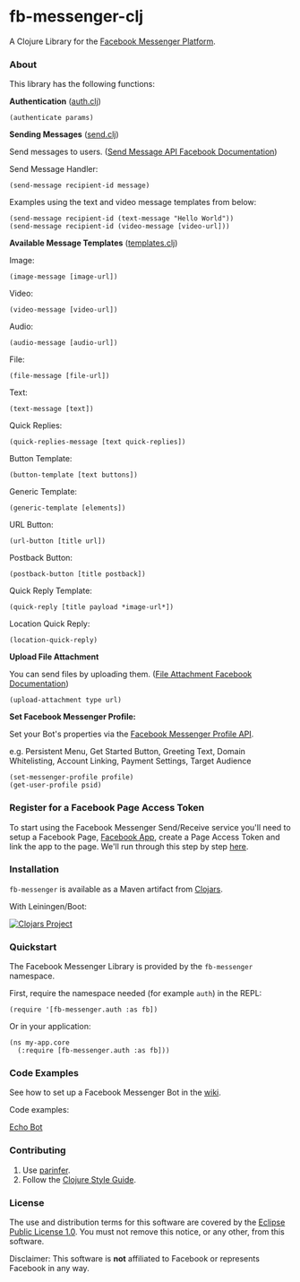 # fb-messenger-clj

A Clojure Library for the [Facebook Messenger Platform](https://developers.facebook.com/docs/messenger-platform).

### About

This library has the following functions:

**Authentication** ([auth.clj](https://github.com/prometheus-ai/fb-messenger-clj/blob/master/src/fb_messenger/auth.clj))

	(authenticate params)

**Sending Messages** ([send.clj](https://github.com/prometheus-ai/fb-messenger-clj/blob/master/src/fb_messenger/send.clj))

Send messages to users. ([Send Message API Facebook Documentation](https://developers.facebook.com/docs/messenger-platform/send-api-reference))

Send Message Handler:

	(send-message recipient-id message)

Examples using the text and video message templates from below:

	(send-message recipient-id (text-message "Hello World"))
	(send-message recipient-id (video-message [video-url]))

**Available Message Templates** ([templates.clj](https://github.com/prometheus-ai/fb-messenger-clj/blob/master/src/fb_messenger/templates.clj))

Image:

	(image-message [image-url])

Video:

	(video-message [video-url])

Audio:

	(audio-message [audio-url])

File:

	(file-message [file-url])

Text:

	(text-message [text])

Quick Replies:

	(quick-replies-message [text quick-replies])

Button Template:

	(button-template [text buttons])

Generic Template:

	(generic-template [elements])

URL Button:

	(url-button [title url])

Postback Button:

	(postback-button [title postback])

Quick Reply Template:

	(quick-reply [title payload *image-url*])

Location Quick Reply:

	(location-quick-reply)

**Upload File Attachment**

You can send files by uploading them. ([File Attachment Facebook Documentation](https://developers.facebook.com/docs/messenger-platform/send-api-reference/file-attachment))

	(upload-attachment type url)

**Set Facebook Messenger Profile:**

Set your Bot's properties via the [Facebook Messenger Profile API](https://developers.facebook.com/docs/messenger-platform/messenger-profile).

e.g. Persistent Menu, Get Started Button, Greeting Text, Domain Whitelisting, Account Linking, Payment Settings, Target Audience

	(set-messenger-profile profile)
	(get-user-profile psid)

### Register for a Facebook Page Access Token

To start using the Facebook Messenger Send/Receive service you'll need to setup a Facebook Page, [Facebook App](https://developers.facebook.com/apps/), create a Page Access Token and link the app to the page. We'll run through this step by step [here](https://github.com/prometheus-ai/fb-messenger-clj/wiki/Facebook-Setup/).

### Installation

`fb-messenger` is available as a Maven artifact from [Clojars](http://clojars.org/fb-messenger).

With Leiningen/Boot:

[![Clojars Project](http://clojars.org/fb-messenger/latest-version.svg)](http://clojars.org/fb-messenger)

### Quickstart

The Facebook Messenger Library is provided by the `fb-messenger` namespace.

First, require the namespace needed (for example `auth`) in the REPL:

	(require '[fb-messenger.auth :as fb])

Or in your application:

	(ns my-app.core
	  (:require [fb-messenger.auth :as fb]))

### Code Examples

See how to set up a Facebook Messenger Bot in the [wiki](https://github.com/prometheus-ai/fb-messenger-clj/wiki).

Code examples:

[Echo Bot](https://github.com/prometheus-ai/prometheus-sample)

### Contributing

1. Use [parinfer](https://github.com/shaunlebron/parinfer).
2. Follow the [Clojure Style Guide](https://github.com/bbatsov/clojure-style-guide).

### License

The use and distribution terms for this software are covered by the [Eclipse Public License 1.0](http://opensource.org/licenses/eclipse-1.0.php). You must not remove this notice, or any other, from this software.

Disclaimer: This software is **not** affiliated to Facebook or represents Facebook in any way.
